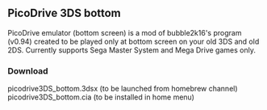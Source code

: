 ## PicoDrive 3DS bottom

PicoDrive emulator (bottom screen) is a mod of bubble2k16's program (v0.94) created to be played only at bottom screen on your old 3DS and old 2DS. Currently supports Sega Master System and Mega Drive games only. 

### Download

picodrive3DS_bottom.3dsx    (to be launched from homebrew channel)
picodrive3DS_bottom.cia     (to be installed in home menu)
